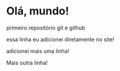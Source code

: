 # Olá, mundo!
primeiro repositório 
git e github

essa linha eu adicionei diretamente no site!

adicionei mais uma linha!

Mais outra linha!
